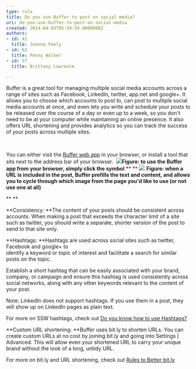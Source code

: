 ```yaml
---
type: rule
title: Do you use Buffer to post on social media?
uri: do-you-use-buffer-to-post-on-social-media
created: 2014-04-03T05:50:56.0000000Z
authors:
- id: 41
  title: Joanna Feely
- id: 62
  title: Penny Walker
- id: 57
  title: Brittany Lawrence

---
```


 
Buffer is a great tool for managing multiple social media accounts across a range of sites such as Facebook, LinkedIn, twitter, app.net and google+. It allows you to choose which accounts to post to, can post to multiple social media accounts at once, and even lets you write and schedule your posts to be released over the course of a day or even up to a week, so you don't need to be at your computer while maintaining an online presence. It also offers URL shortening and provides analytics so you can track the success of your posts across multiple sites.
 
​

You can either visit the [Buffer web app](https&#58;//bufferapp.com/app/) in your browser, or install a tool that sits next to the address bar of your browser. ​
![](/Communication/RulesToBetterSocialNetworking/PublishingImages/buffer_tool.jpg)**Figure: to use the Buffer app from your browser, simply click the symbol**
**
**
![](/Communication/RulesToBetterSocialNetworking/PublishingImages/buffer_screenshot.jpg)
**Figure: when a URL is included in the post, Buffer prefills the text and content, and allows you to cycle through which image from the page you'd like to use (or not use one at all)**

**
**

**Consistency:
**The content of your posts should be consistent across accounts. When making a post that exceeds the character limit of a site such as twitter, you should write a separate, shorter version of the post to send to that site only. ​

**Hashtags:
**Hashtags are used across social sites such as twitter, Facebook and google+ to identify a keyword or topic of interest and facilitate a search for similar posts on the topic.

Establish a short hashtag that can be easily associated with your brand, company, or campaign and ensure this hashtag is used consistently across social networks, along with any other keywords relevant to the content of your post.

Note: LinkedIn does not support hashtags. If you use them in a post, they will show up on LinkedIn pages as plain text.

For more on SSW hashtags, check out [Do you know how to use Hashtags?](/Communication/RulesToBetterSocialNetworking/Pages/HashTags.aspx)

**Custom URL shortening:
**Buffer uses bit.ly to shorten URLs. You can create custom URLs at no cost by joining bit.ly and going into Settings | Advanced. This will allow even your shortened URL to carry your unique brand without the look of a long, untidy URL.

For more on bit.ly and URL shortening, check out [Rules to Better bit.ly](/WebSites/Rules-to-better-bit-ly/Pages/default.aspx)






